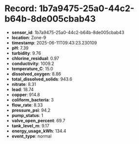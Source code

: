 # Record: 1b7a9475-25a0-44c2-b64b-8de005cbab43

- **sensor_id**: 1b7a9475-25a0-44c2-b64b-8de005cbab43
- **location**: Zone-9
- **timestamp**: 2025-06-11T09:43:23.230109
- **pH**: 7.39
- **turbidity**: 9.76
- **chlorine_residual**: 0.97
- **conductivity**: 1009.2
- **temperature_C**: 15.0
- **dissolved_oxygen**: 8.86
- **total_dissolved_solids**: 943.6
- **nitrate**: 8.31
- **lead**: 18.74
- **copper**: 914.8
- **coliform_bacteria**: 3
- **flow_rate**: 8.33
- **pressure_psi**: 94.2
- **pump_status**: 1
- **valve_open_percent**: 69.7
- **tank_level_m**: 9.17
- **energy_usage_kWh**: 134.4
- **event_type**: normal